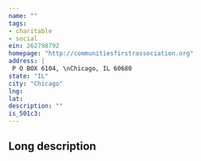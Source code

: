 ```yaml
---
name: ""
tags:
- charitable
- social
ein: 262798792
homepage: "http://communitiesfirstrassociation.org"
address: |
 P O BOX 6104, \nChicago, IL 60680
state: "IL"
city: "Chicago"
lng: 
lat: 
description: ""
is_501c3: 
---
```


## Long description


